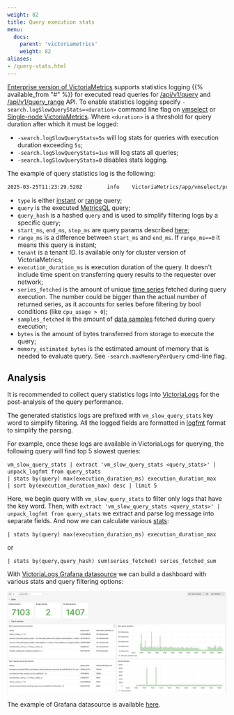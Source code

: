 ```yaml
---
weight: 82
title: Query execution stats
menu:
  docs:
    parent: 'victoriametrics'
    weight: 82
aliases:
- /query-stats.html
---
```


[Enterprise version of VictoriaMetrics](https://docs.victoriametrics.com/enterprise/) supports statistics logging {{% available_from "#" %}} for
executed read queries for [/api/v1/query](https://docs.victoriametrics.com/keyconcepts/#instant-query)
and [/api/v1/query_range](https://docs.victoriametrics.com/keyconcepts/#range-query) API. To enable statistics 
logging specify `-search.logSlowQueryStats=<duration>` command line flag on [vmselect](https://docs.victoriametrics.com/cluster-victoriametrics/)
or [Single-node VictoriaMetrics](https://docs.victoriametrics.com/).
Where `<duration>` is a threshold for query duration after which it must be logged:
* `-search.logSlowQueryStats=5s` will log stats for queries with execution duration exceeding `5s`;
* `-search.logSlowQueryStats=1us` will log stats all queries;
* `-search.logSlowQueryStats=0` disables stats logging.

The example of query statistics log is the following:
```bash
2025-03-25T11:23:29.520Z        info    VictoriaMetrics/app/vmselect/promql/query_stats.go:60       vm_slow_query_stats type=instant query="vm_promscrape_config_last_reload_successful != 1\nor\nvmagent_relabel_config_last_reload_successful != 1\n" query_hash=1585303298 start_ms=1742901750000 end_ms=1742901750000 step_ms=300000 range_ms=0 tenant="0" execution_duration_ms=0 series_fetched=2 samples_fetched=163 bytes=975 memory_estimated_bytes=2032
```

* `type` is either [instant](https://docs.victoriametrics.com/keyconcepts/#instant-query)
  or [range](https://docs.victoriametrics.com/keyconcepts/#range-query) query;
* `query` is the executed [MetricsQL](https://docs.victoriametrics.com/metricsql/) query;
* `query_hash` is a hashed `query` and is used to simplify filtering logs by a specific query;
* `start_ms`, `end_ms`, `step_ms` are query params described [here](https://docs.victoriametrics.com/keyconcepts/#range-query);
* `range_ms` is a difference between `start_ms` and `end_ms`. If `range_ms==0` it means this query is instant;
* `tenant` is a tenant ID. Is available only for cluster version of VictoriaMetrics;
* `execution_duration_ms` is execution duration of the query. It doesn't include time spent on transferring query results to the requester over network;
* `series_fetched` is the amount of unique [time series](https://docs.victoriametrics.com/keyconcepts/#time-series) fetched during query execution. The number could be bigger than
  the actual number of returned series, as it accounts for series before filtering by bool conditions (like `cpu_usage > 0`);
* `samples_fetched` is the amount of [data samples](https://docs.victoriametrics.com/keyconcepts/#raw-samples) fetched
  during query execution;
* `bytes` is the amount of bytes transferred from storage to execute the query;
* `memory_estimated_bytes` is the estimated amount of memory that is needed to evaluate query. See `-search.maxMemoryPerQuery` cmd-line flag.

## Analysis

It is recommended to collect query statistics logs into [VictoriaLogs](https://docs.victoriametrics.com/victorialogs/)
for the post-analysis of the query performance.

The generated statistics logs are prefixed with `vm_slow_query_stats` key word to simplify filtering. All the logged fields
are formatted in [logfmt](https://brandur.org/logfmt) format to simplify the parsing.

For example, once these logs are available in VictoriaLogs for querying, the following query will find top 5 slowest
queries:
```logsql
vm_slow_query_stats | extract 'vm_slow_query_stats <query_stats>' | unpack_logfmt from query_stats 
| stats by(query) max(execution_duration_ms) execution_duration_max 
| sort by(execution_duration_max) desc | limit 5
```

Here, we begin query with `vm_slow_query_stats` to filter only logs that have the key word. 
Then, with `extract 'vm_slow_query_stats <query_stats>' | unpack_logfmt from query_stats` we extract and parse log message
into separate fields. And now we can calculate various [stats](https://docs.victoriametrics.com/victorialogs/logsql/#stats-pipe-functions):
```logsql
| stats by(query) max(execution_duration_ms) execution_duration_max 
```
or 
```logsql
| stats by(query,query_hash) sum(series_fetched) series_fetched_sum
``` 

With [VictoriaLogs Grafana datasource](https://docs.victoriametrics.com/victorialogs/victorialogs-datasource/)
we can build a dashboard with various stats and query filtering options:

![query-stats_dashboard.webp](query-stats_dashboard.webp)

The example of Grafana datasource is available [here](https://github.com/VictoriaMetrics/VictoriaMetrics/blob/master/dashboards/query-stats.json).
